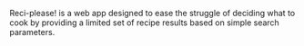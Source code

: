 Reci-please! is a web app designed to ease the struggle of deciding what to cook by providing a limited set of recipe results based on simple search parameters.
